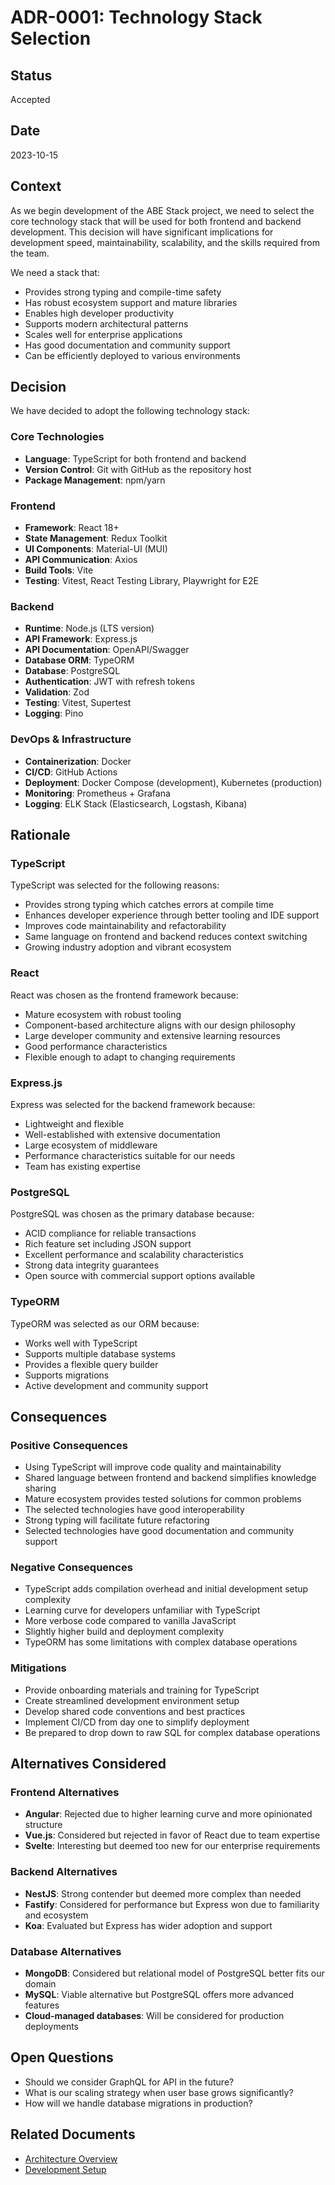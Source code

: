 # ADR-0001: Technology Stack Selection

## Status

Accepted

## Date

2023-10-15

## Context

As we begin development of the ABE Stack project, we need to select the core technology stack that will be used for both frontend and backend development. This decision will have significant implications for development speed, maintainability, scalability, and the skills required from the team.

We need a stack that:

- Provides strong typing and compile-time safety
- Has robust ecosystem support and mature libraries
- Enables high developer productivity
- Supports modern architectural patterns
- Scales well for enterprise applications
- Has good documentation and community support
- Can be efficiently deployed to various environments

## Decision

We have decided to adopt the following technology stack:

### Core Technologies

- **Language**: TypeScript for both frontend and backend
- **Version Control**: Git with GitHub as the repository host
- **Package Management**: npm/yarn

### Frontend

- **Framework**: React 18+
- **State Management**: Redux Toolkit
- **UI Components**: Material-UI (MUI)
- **API Communication**: Axios
- **Build Tools**: Vite
- **Testing**: Vitest, React Testing Library, Playwright for E2E

### Backend

- **Runtime**: Node.js (LTS version)
- **API Framework**: Express.js
- **API Documentation**: OpenAPI/Swagger
- **Database ORM**: TypeORM
- **Database**: PostgreSQL
- **Authentication**: JWT with refresh tokens
- **Validation**: Zod
- **Testing**: Vitest, Supertest
- **Logging**: Pino

### DevOps & Infrastructure

- **Containerization**: Docker
- **CI/CD**: GitHub Actions
- **Deployment**: Docker Compose (development), Kubernetes (production)
- **Monitoring**: Prometheus + Grafana
- **Logging**: ELK Stack (Elasticsearch, Logstash, Kibana)

## Rationale

### TypeScript

TypeScript was selected for the following reasons:

- Provides strong typing which catches errors at compile time
- Enhances developer experience through better tooling and IDE support
- Improves code maintainability and refactorability
- Same language on frontend and backend reduces context switching
- Growing industry adoption and vibrant ecosystem

### React

React was chosen as the frontend framework because:

- Mature ecosystem with robust tooling
- Component-based architecture aligns with our design philosophy
- Large developer community and extensive learning resources
- Good performance characteristics
- Flexible enough to adapt to changing requirements

### Express.js

Express was selected for the backend framework because:

- Lightweight and flexible
- Well-established with extensive documentation
- Large ecosystem of middleware
- Performance characteristics suitable for our needs
- Team has existing expertise

### PostgreSQL

PostgreSQL was chosen as the primary database because:

- ACID compliance for reliable transactions
- Rich feature set including JSON support
- Excellent performance and scalability characteristics
- Strong data integrity guarantees
- Open source with commercial support options available

### TypeORM

TypeORM was selected as our ORM because:

- Works well with TypeScript
- Supports multiple database systems
- Provides a flexible query builder
- Supports migrations
- Active development and community support

## Consequences

### Positive Consequences

- Using TypeScript will improve code quality and maintainability
- Shared language between frontend and backend simplifies knowledge sharing
- Mature ecosystem provides tested solutions for common problems
- The selected technologies have good interoperability
- Strong typing will facilitate future refactoring
- Selected technologies have good documentation and community support

### Negative Consequences

- TypeScript adds compilation overhead and initial development setup complexity
- Learning curve for developers unfamiliar with TypeScript
- More verbose code compared to vanilla JavaScript
- Slightly higher build and deployment complexity
- TypeORM has some limitations with complex database operations

### Mitigations

- Provide onboarding materials and training for TypeScript
- Create streamlined development environment setup
- Develop shared code conventions and best practices
- Implement CI/CD from day one to simplify deployment
- Be prepared to drop down to raw SQL for complex database operations

## Alternatives Considered

### Frontend Alternatives

- **Angular**: Rejected due to higher learning curve and more opinionated structure
- **Vue.js**: Considered but rejected in favor of React due to team expertise
- **Svelte**: Interesting but deemed too new for our enterprise requirements

### Backend Alternatives

- **NestJS**: Strong contender but deemed more complex than needed
- **Fastify**: Considered for performance but Express won due to familiarity and ecosystem
- **Koa**: Evaluated but Express has wider adoption and support

### Database Alternatives

- **MongoDB**: Considered but relational model of PostgreSQL better fits our domain
- **MySQL**: Viable alternative but PostgreSQL offers more advanced features
- **Cloud-managed databases**: Will be considered for production deployments

## Open Questions

- Should we consider GraphQL for API in the future?
- What is our scaling strategy when user base grows significantly?
- How will we handle database migrations in production?

## Related Documents

- [Architecture Overview](../architecture/overview.md)
- [Development Setup](../development/setup.md)
